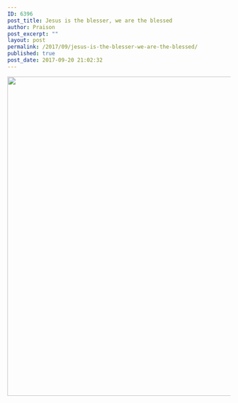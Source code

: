 ```yaml
---
ID: 6396
post_title: Jesus is the blesser, we are the blessed
author: Praison
post_excerpt: ""
layout: post
permalink: /2017/09/jesus-is-the-blesser-we-are-the-blessed/
published: true
post_date: 2017-09-20 21:02:32
---
```

<img src="http://ift.tt/2hgCv8m" class="aligncenter size-large" width="720"><br>